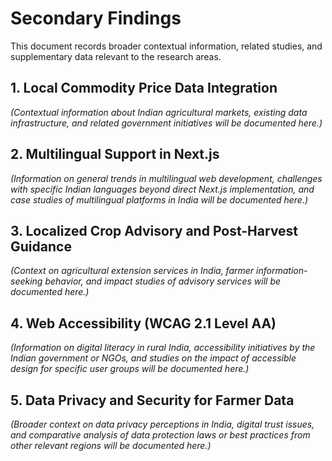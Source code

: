 # Secondary Findings

This document records broader contextual information, related studies, and supplementary data relevant to the research areas.

## 1. Local Commodity Price Data Integration

*(Contextual information about Indian agricultural markets, existing data infrastructure, and related government initiatives will be documented here.)*

## 2. Multilingual Support in Next.js

*(Information on general trends in multilingual web development, challenges with specific Indian languages beyond direct Next.js implementation, and case studies of multilingual platforms in India will be documented here.)*

## 3. Localized Crop Advisory and Post-Harvest Guidance

*(Context on agricultural extension services in India, farmer information-seeking behavior, and impact studies of advisory services will be documented here.)*

## 4. Web Accessibility (WCAG 2.1 Level AA)

*(Information on digital literacy in rural India, accessibility initiatives by the Indian government or NGOs, and studies on the impact of accessible design for specific user groups will be documented here.)*

## 5. Data Privacy and Security for Farmer Data

*(Broader context on data privacy perceptions in India, digital trust issues, and comparative analysis of data protection laws or best practices from other relevant regions will be documented here.)*